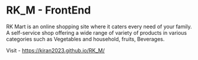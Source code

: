 # RK_M - FrontEnd

RK Mart is an online shopping site where it caters every need of your family. 
A self-service shop offering a wide range of variety of products in various categories such as Vegetables and household, fruits, Beverages.

Visit - https://kiran2023.github.io/RK_M/
